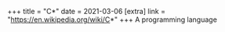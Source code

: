 +++
title = "C*"
date = 2021-03-06
[extra]
link = "https://en.wikipedia.org/wiki/C*"
+++
A programming language

